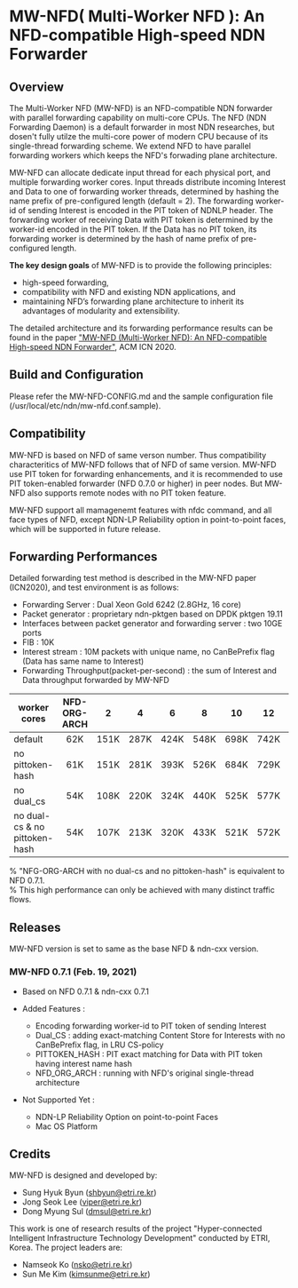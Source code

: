# MW-NFD( Multi-Worker NFD ): An NFD-compatible High-speed NDN Forwarder

## Overview
The Multi-Worker NFD (MW-NFD) is an NFD-compatible NDN forwarder with parallel forwarding capability on multi-core CPUs.
The NFD (NDN Forwarding Daemon) is a default forwarder in most NDN researches,  but dosen't fully utilze the multi-core power of
modern CPU because  of its single-thread forwarding scheme. 
We extend NFD to have parallel forwarding workers which keeps the NFD's forwading plane architecture.  

MW-NFD can allocate dedicate input thread for each physical port, and multiple forwarding worker cores.
Input threads distribute incoming Interest and Data to one of forwarding worker threads,
determined by hashing the name prefix of pre-configured length (default = 2).
The forwarding worker-id of sending Interest is encoded in the PIT token of NDNLP header.
The forwarding worker of receiving Data with PIT token is determined by the worker-id encoded in the PIT token.
If the Data has no PIT token, its forwarding worker is determined by the hash of name prefix of pre-configured length. 

**The key design goals** of MW-NFD is to provide the following principles:      

- high-speed forwarding,  
- compatibility with NFD and existing NDN applications, and  
- maintaining NFD’s forwarding plane architecture to inherit its advantages of modularity and extensibility.

The detailed architecture and its forwarding performance results can be found in the paper ["MW-NFD (Multi-Worker NFD): An NFD-compatible High-speed NDN Forwarder"](https://dl.acm.org/doi/10.1145/3405656.3420233), ACM ICN 2020. 

## Build and Configuration   
Please refer the MW-NFD-CONFIG.md and the sample configuration file (/usr/local/etc/ndn/mw-nfd.conf.sample).   

## Compatibility 

MW-NFD is based on NFD of same verson number. 
Thus compatibility characteritics of MW-NFD follows that of NFD of same version.
MW-NFD use PIT token for forwarding enhancements, and it is recommended to use PIT token-enabled forwarder (NFD 0.7.0 or higher) in peer nodes.
But MW-NFD also supports remote nodes with no PIT token feature.

MW-NFD support all mamagenemt features with nfdc command, and all face types of NFD,
except NDN-LP Reliability option in point-to-point faces, which will be supported in future release. 


## Forwarding Performances   

Detailed forwarding test method is described in the MW-NFD paper (ICN2020), and test environment is as follows: 

 - Forwarding Server : Dual Xeon Gold 6242 (2.8GHz, 16 core)   
 - Packet generator : proprietary ndn-pktgen based on DPDK pktgen 19.11 
 - Interfaces between packet generator and forwarding server : two 10GE ports 
 - FIB : 10K
 - Interest stream : 10M packets with unique name, no CanBePrefix flag (Data has same name to Interest) 
 - Forwarding Throughput(packet-per-second) : the sum of Interest and Data throughput forwarded by MW-NFD

   
| worker cores          | NFD-ORG-ARCH  | 2     | 4     | 6     | 8     | 10    | 12    | 14    | 16    |
|-----------------------|:-------------:|:-----:|:-----:|:-----:|:-----:|:-----:|:-----:|:-----:|:-----:|
| default               |   62K         | 151K  | 287K  | 424K  | 548K  | 698K  | 742K  | 765K  | 765K  |
| no pittoken-hash      |   61K         | 151K  | 281K  | 393K  | 526K  | 684K  | 729K  | 768K  | 755K  |
| no dual_cs            |   54K         | 108K  | 220K  | 324K  | 440K  | 525K  | 577K  | 701K  | 698K  |  
| no dual-cs & no pittoken-hash | 54K   | 107K  | 213K  | 320K  | 433K  | 521K  | 572K  | 689K  | 680K  |

% "NFG-ORG-ARCH with no dual-cs and no pittoken-hash" is equivalent to NFD 0.7.1.    
% This high performance can only be achieved with many distinct traffic flows. 

## Releases   
MW-NFD version is set to same as the base NFD & ndn-cxx version.

### MW-NFD 0.7.1   (Feb. 19, 2021)  
 - Based on NFD 0.7.1 & ndn-cxx 0.7.1
 - Added Features :
      * Encoding forwarding worker-id to PIT token of sending Interest
      * Dual_CS : adding exact-matching Content Store for Interests with no CanBePrefix flag, in LRU CS-policy
      * PITTOKEN_HASH : PIT exact matching for Data with PIT token having interest name hash
      * NFD_ORG_ARCH : running with NFD's original single-thread architecture

 - Not Supported Yet :
      * NDN-LP Reliability Option on point-to-point Faces
      * Mac OS Platform


## Credits  
MW-NFD is designed and developed by:   

- Sung Hyuk Byun (shbyun@etri.re.kr)
- Jong Seok Lee (viper@etri.re.kr) 
- Dong Myung Sul (dmsul@etri.re.kr) 


This work is one of research results of the project "Hyper-connected Intelligent Infrastructure Technology Development" conducted by ETRI, Korea. The  project leaders are:  

- Namseok Ko (nsko@etri.re.kr)
- Sun Me Kim (kimsunme@etri.re.kr) 

